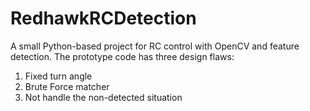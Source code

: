 # RedhawkRCDetection
A small Python-based project for RC control with OpenCV and feature detection.
The prototype code has three design flaws:
1. Fixed turn angle
2. Brute Force matcher
3. Not handle the non-detected situation
